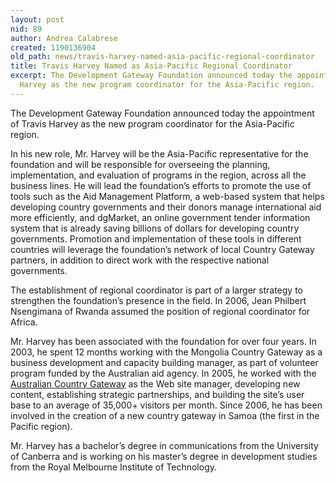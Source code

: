 ```yaml
---
layout: post
nid: 89
author: Andrea Calabrese
created: 1190136904
old_path: news/travis-harvey-named-asia-pacific-regional-coordinator
title: Travis Harvey Named as Asia-Pacific Regional Coordinator
excerpt: The Development Gateway Foundation announced today the appointment of Travis
  Harvey as the new program coordinator for the Asia-Pacific region.
---
```


The Development Gateway Foundation announced today the appointment of Travis Harvey as the new program coordinator for the Asia-Pacific region.

In his new role, Mr. Harvey will be the Asia-Pacific representative for the foundation and will be responsible for overseeing the planning, implementation, and evaluation of programs in the region, across all the business lines. He will lead the foundation’s efforts to promote the use of tools such as the Aid Management Platform, a web-based system that helps developing country governments and their donors manage international aid more efficiently, and dgMarket, an online government tender information system that is already saving billions of dollars for developing country governments. Promotion and implementation of these tools in different countries will leverage the foundation’s network of local Country Gateway partners, in addition to direct work with the respective national governments.

The establishment of regional coordinator is part of a larger strategy to strengthen the foundation’s presence in the field. In 2006, Jean Philbert Nsengimana of Rwanda assumed the position of regional coordinator for Africa.

Mr. Harvey has been associated with the foundation for over four years. In 2003, he spent 12 months working with the Mongolia Country Gateway as a business development and capacity building manager, as part of volunteer program funded by the Australian aid agency. In 2005, he worked with the [Australian Country Gateway](http://www.developmentgateway.com.au "Opens external link in new window") as the Web site manager, developing new content, establishing strategic partnerships, and building the site’s user base to an average of 35,000+ visitors per month. Since 2006, he has been involved in the creation of a new country gateway in Samoa (the first in the Pacific region).

Mr. Harvey has a bachelor’s degree in communications from the University of Canberra and is working on his master’s degree in development studies from the Royal Melbourne Institute of Technology.
